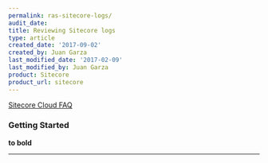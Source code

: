 ```yaml
---
permalink: ras-sitecore-logs/
audit_date:
title: Reviewing Sitecore logs
type: article
created_date: '2017-09-02'
created_by: Juan Garza
last_modified_date: '2017-02-09'
last_modified_by: Juan Garza
product: Sitecore
product_url: sitecore
---
```


[Sitecore Cloud FAQ](/how-to/sitecore-faq)

### Getting Started
**to bold**

------------------------------------------------------------------------
